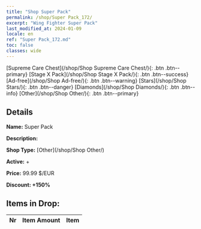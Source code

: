 ```yaml
---
title: "Shop Super Pack"
permalink: /shop/Super Pack_172/
excerpt: "Wing Fighter Super Pack"
last_modified_at: 2024-01-09
locale: en
ref: "Super Pack_172.md"
toc: false
classes: wide
---
```



  [Supreme Care Chest](/shop/Shop Supreme Care Chest/){: .btn .btn--primary}   [Stage X Pack](/shop/Shop Stage X Pack/){: .btn .btn--success}   [Ad-free](/shop/Shop Ad-free/){: .btn .btn--warning}   [Stars](/shop/Shop Stars/){: .btn .btn--danger}   [Diamonds](/shop/Shop Diamonds/){: .btn .btn--info}   [Other](/shop/Shop Other/){: .btn .btn--primary} 

## Details

 **Name:** Super Pack 

 **Description:** 

 **Shop Type:** [Other](/shop/Shop Other/)

 **Active:** + 

 **Price:** 99.99 $/EUR 

 **Discount: +150%** 



## Items in Drop:

  |  Nr | Item Amount  |       Item       |
  |:----|:------------:|:-----------------|

